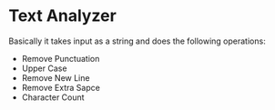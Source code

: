 # Text Analyzer
Basically it takes input as a string and does the following operations:
- Remove Punctuation
- Upper Case
- Remove New Line
- Remove Extra Sapce
- Character Count
